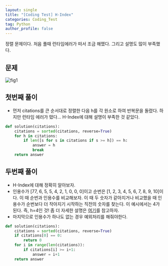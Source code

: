 ```yaml
---
layout: single
title: "[Coding Test] H-Index"
categories: Coding_Test
tag: Python
author_profile: false
---
```


정렬 문제이다. 처음 풀때 런타임에러가 떠서 조금 해맸다. 그리고 설명도 많이 부족했다.

## 문제 
![fig1]({{site.url}}/images/2023-03-12-ct8/문제설명.png)

## 첫번째 풀이
* 먼저 citations를 큰 순서대로 정렬한 다음 h를 각 원소로 하여 반복문을 돌렸다. 하지만 런타임 에러가 떴다... H-Index에 대해 설명이 부족한 것 같았다. 

```python
def solution(citations):
    citations = sorted(citations, reverse=True)
    for h in citations:
        if len([s for s in citations if s >= h]) == h:
            answer = h
            break
    return answer
```

## 두번째 풀이
* H-Index에 대해 정확히 알아보자.
* 인용수가 [77, 6, 5, 5, 4, 2, 1, 0, 0, 0]이고 순번은 [1, 2, 3, 4, 5, 6, 7, 8, 9, 10]이다. 이 때 순번과 인용수를 비교해보자. 이 때 두 숫자가 같아지거나 비교했을 때 인용수가 순번보다 더 작아지기 시작하는 직전의 숫자를 찾는다. 이 예시에서는 4가 된다. 즉, h=4인 것! 좀 더 자세한 설명은 [여기](https://postechlibrary.tistory.com/489)를 참고하자.
* 마지막으로 인용수가 하나도 없는 경우 예외처리를 해줘야한다.

```python
def solution(citations):
    citations = sorted(citations, reverse=True)
    if citations[0] == 0:
        return 0
    for i in range(len(citations)):
        if citations[i] >= i+1:
            answer = i+1 
    return answer
```